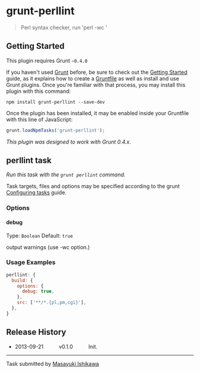 # grunt-perllint

> Perl syntax checker, run 'perl -wc <file>'

## Getting Started
This plugin requires Grunt `~0.4.0`

If you haven't used [Grunt](http://gruntjs.com/) before, be sure to check out the [Getting Started](http://gruntjs.com/getting-started) guide, as it explains how to create a [Gruntfile](http://gruntjs.com/sample-gruntfile) as well as install and use Grunt plugins. Once you're familiar with that process, you may install this plugin with this command:

```shell
npm install grunt-perllint --save-dev
```

Once the plugin has been installed, it may be enabled inside your Gruntfile with this line of JavaScript:

```js
grunt.loadNpmTasks('grunt-perllint');
```

*This plugin was designed to work with Grunt 0.4.x.*


## perllint task
_Run this task with the `grunt perllint` command._

Task targets, files and options may be specified according to the grunt [Configuring tasks](http://gruntjs.com/configuring-tasks) guide.

### Options


#### debug
Type: `Boolean`
Default: `true`

output warnings (use -wc option.)


### Usage Examples

```js
perllint: {
  build: {
    options: {
      debug: true,
    },
    src: ['**/*.{pl,pm,cgi}'],
  },
}
```


## Release History

 * 2013-09-21   v0.1.0   Init.

---

Task submitted by [Masayuki Ishikawa](https://github.com/ishikawam)

